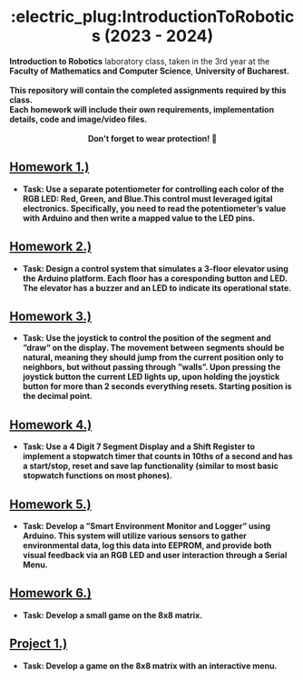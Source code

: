 <div align="center"> 
  <h1>:electric_plug:IntroductionToRobotics (2023 - 2024)</h1>
  </div>
<b>Introduction to Robotics</b> laboratory class, taken in the 3rd year at the <b>Faculty of Mathematics and Computer Science</b>, <b>University of Bucharest<b/>. <br><br>
This repository will contain the completed assignments required by this class. <br>
Each homework will include their own requirements, implementation details, code and image/video files.<br><br>

<div align="center">
  Don't forget to wear protection! 🥽
</div>

## [Homework 1.)](Homework1-RGB)
- Task: Use a separate potentiometer for controlling each color of the RGB LED: Red, Green, and Blue.This control must leveraged igital electronics. Specifically, you need to read the potentiometer’s value with Arduino and then write a mapped value to the LED pins.

## [Homework 2.)](Homework2-Elevator)
- Task: Design a control system that simulates a 3-floor elevator using the Arduino platform. Each floor has a coresponding button and LED. The elevator has a buzzer and an LED to indicate its operational state.

## [Homework 3.)](Homework3-7segment)
- Task: Use the joystick to control the position of the segment and ”draw” on the display. The movement between segments should be natural, meaning they should jump from the current position only to neighbors, but without passing through ”walls”. Upon pressing the joystick button the current LED lights up, upon holding the joystick button for more than 2 seconds everything resets. Starting position is the decimal point.

## [Homework 4.)](Homework4-Stopwatch)
- Task: Use a 4 Digit 7 Segment Display and a Shift Register to implement a stopwatch timer that counts in 10ths of a second and has a start/stop, reset and save lap functionality (similar to most basic stopwatch functions on most phones).

## [Homework 5.)](Homework5-InteractiveMenu)
- Task: Develop a ”Smart Environment Monitor and Logger” using Arduino. This system will utilize various sensors to gather environmental data, log this data into EEPROM, and provide both visual feedback via an RGB LED and user interaction through a Serial Menu.

## [Homework 6.)](Homework6-MiniMatrixGame)
- Task: Develop a small game on the 8x8 matrix.

## [Project 1.)](SnakeGameProject)
- Task: Develop a game on the 8x8 matrix with an interactive menu.